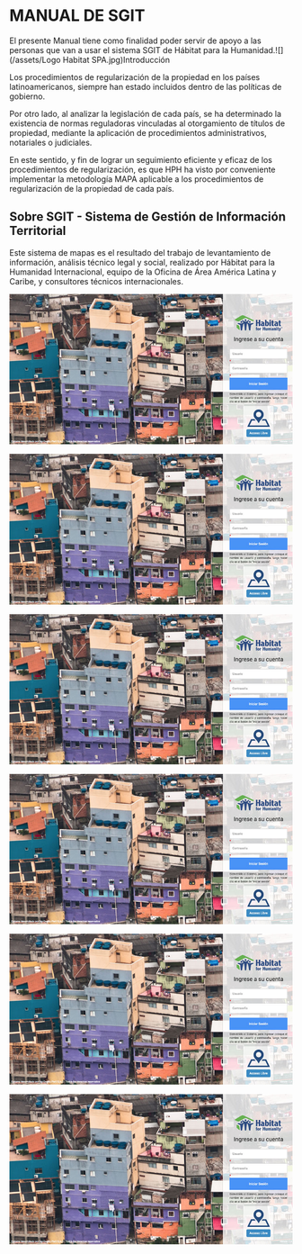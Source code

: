 # MANUAL DE SGIT

El presente Manual tiene como finalidad poder servir de apoyo a las personas que van a usar el sistema SGIT de Hábitat para la Humanidad.![](/assets/Logo Habitat SPA.jpg)Introducción

Los procedimientos de regularización de la propiedad en los países latinoamericanos, siempre han estado incluidos dentro de las políticas de gobierno.

Por otro lado, al analizar la legislación de cada país, se ha determinado la existencia de normas reguladoras vinculadas al otorgamiento de títulos de propiedad, mediante la aplicación de procedimientos administrativos, notariales o judiciales.

En este sentido, y fin de lograr un seguimiento eficiente y eficaz de los procedimientos de regularización, es que HPH ha visto por conveniente implementar la metodología MAPA aplicable a los procedimientos de regularización de la propiedad de cada país.

## Sobre SGIT - Sistema de Gestión de Información Territorial

Este sistema de mapas es el resultado del trabajo de levantamiento de información, análisis técnico legal y social, realizado por Hábitat para la Humanidad Internacional, equipo de la Oficina de Área América Latina y Caribe, y consultores técnicos internacionales.  
  
![](/assets/home-ngcatastro.jpg)

![](/assets/home-ngcatastro.jpg)

![](/assets/home-ngcatastro.jpg)

![](/assets/home-ngcatastro.jpg)

![](/assets/home-ngcatastro.jpg)

![](/assets/home-ngcatastro.jpg)



